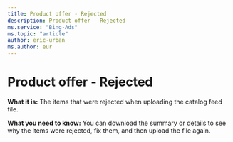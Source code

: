 ```yaml
---
title: Product offer - Rejected
description: Product offer - Rejected
ms.service: "Bing-Ads"
ms.topic: "article"
author: eric-urban
ms.author: eur
---
```


# Product offer - Rejected

**What it is:**  The items that were rejected when uploading the catalog feed file.

**What you need to know:**  You can download the summary or details to see why the items were rejected, fix them, and then upload the file again.


